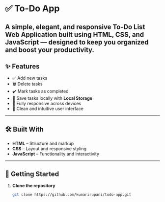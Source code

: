 # ✅ To-Do App

A simple, elegant, and responsive **To-Do List Web Application** built using **HTML**, **CSS**, and **JavaScript** — designed to keep you organized and boost your productivity.
---
## ✨ Features

- ✅ Add new tasks
- 🗑️ Delete tasks
- ✔️ Mark tasks as completed
- 💾 Save tasks locally with **Local Storage**
- 📱 Fully responsive across devices
- 🎨 Clean and intuitive user interface

---
## 🛠️ Built With

- **HTML** – Structure and markup
- **CSS** – Layout and responsive styling
- **JavaScript** – Functionality and interactivity

---

## 🚀 Getting Started

1. **Clone the repository**
   ```bash
   git clone https://github.com/kumarirupani/todo-app.git



